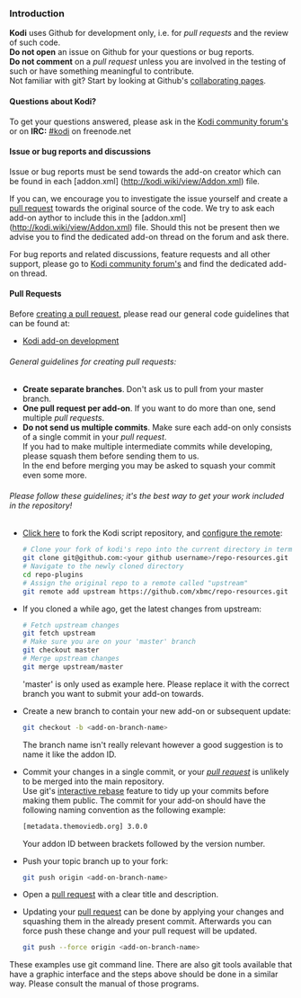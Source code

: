 ### Introduction

**Kodi** uses Github for development only, i.e. for *pull requests* and the review of such code.  
**Do not open** an issue on Github for your questions or bug reports.  
**Do not comment** on a *pull request* unless you are involved in the testing of such or have something meaningful to contribute.  
Not familiar with git? Start by looking at Github's [collaborating pages](https://help.github.com/categories/collaborating/).

#### Questions about Kodi?

To get your questions answered, please ask in the [Kodi community forum's](http://forum.kodi.tv/) or on **IRC:** [#kodi](http://webchat.freenode.net?nick=kodi-contrib&channels=%23kodi&prompt=1&uio=OT10cnVlde) on freenode.net

#### Issue or bug reports and discussions

Issue or bug reports must be send towards the add-on creator which can be found in each [addon.xml] (http://kodi.wiki/view/Addon.xml) file.

If you can, we encourage you to investigate the issue yourself and create a [pull request](https://help.github.com/articles/creating-a-pull-request/) towards the original source of the code. We try to ask each add-on aythor to include this in the [addon.xml] (http://kodi.wiki/view/Addon.xml) file. Should this not be present then we advise you to find the dedicated add-on thread on the forum and ask there.

For bug reports and related discussions, feature requests and all other support, please go to [Kodi community forum's](http://forum.kodi.tv/) and find the dedicated add-on thread.

#### Pull Requests

Before [creating a pull request](https://help.github.com/articles/creating-a-pull-request/), please read our general code guidelines that can be found at:

- [Kodi add-on development](http://kodi.wiki/view/Add-on_development)

###### General guidelines for creating pull requests:
- **Create separate branches**. Don't ask us to pull from your master branch. 
- **One pull request per add-on**. If you want to do more than one, send multiple *pull requests*. 
- **Do not send us multiple commits**. Make sure each add-on only consists of a single commit in your *pull
  request*.  
  If you had to make multiple intermediate commits while developing, please squash them before sending them to us.  
  In the end before merging you may be asked to squash your commit even some more.

###### Please follow these guidelines; it's the best way to get your work included in the repository!

- [Click here](https://github.com/xbmc/repo-resources/fork/) to fork the Kodi script repository,
   and [configure the remote](https://help.github.com/articles/configuring-a-remote-for-a-fork/):

   ```bash
   # Clone your fork of kodi's repo into the current directory in terminal
   git clone git@github.com:<your github username>/repo-resources.git repo-resources
   # Navigate to the newly cloned directory
   cd repo-plugins
   # Assign the original repo to a remote called "upstream"
   git remote add upstream https://github.com/xbmc/repo-resources.git
   ```

- If you cloned a while ago, get the latest changes from upstream:

   ```bash
   # Fetch upstream changes
   git fetch upstream
   # Make sure you are on your 'master' branch
   git checkout master
   # Merge upstream changes
   git merge upstream/master
   ```
   'master' is only used as example here. Please replace it with the correct branch you want to submit your add-on towards.

- Create a new branch to contain your new add-on or subsequent update:

   ```bash
   git checkout -b <add-on-branch-name>
   ```
   
   The branch name isn't really relevant however a good suggestion is to name it like the addon ID.
   
- Commit your changes in a single commit, or your *[pull request](https://help.github.com/articles/using-pull-requests)* is unlikely to be merged into the main repository.  
   Use git's [interactive rebase](https://help.github.com/articles/interactive-rebase)
   feature to tidy up your commits before making them public.
   The commit for your add-on should have the following naming convention as the following example:

   ```bash
   [metadata.themoviedb.org] 3.0.0
   ```
   
   Your addon ID between brackets followed by the version number.
   
- Push your topic branch up to your fork:

   ```bash
   git push origin <add-on-branch-name>
   ```

-  Open a [pull request](https://help.github.com/articles/using-pull-requests) with a 
   clear title and description.

-  Updating your [pull request](https://help.github.com/articles/using-pull-requests) can be done by applying your changes and squashing them in the already present commit. Afterwards you can force push these change and your pull request will be updated. 

   ```bash
   git push --force origin <add-on-branch-name>
   ```

These examples use git command line. There are also git tools available that have a graphic interface and the steps above should be done in a similar way. Please consult the manual of those programs.
   
